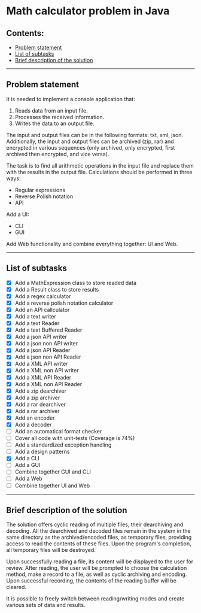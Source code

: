 # Math calculator problem in Java

## Contents:
- [Problem statement](#Problem-statement)
- [List of subtasks](#List-of-subtasks)
- [Brief description of the solution](#Brief-description-of-the-solution)

---

## Problem statement
It is needed to implement a console application that:
1) Reads data from an input file.
2) Processes the received information.
3) Writes the data to an output file.

The input and output files can be in the following formats: txt, xml, json. Additionally, the input and output files can be archived (zip, rar) and encrypted in various sequences (only archived, only encrypted, first archived then encrypted, and vice versa).

The task is to find all arithmetic operations in the input file and replace them with the results in the output file. Calculations should be performed in three ways:
- Regular expressions
- Reverse Polish notation
- API

Add a UI:
- CLI
- GUI
  
Add Web functionality and combine everything together: UI and Web.

---

## List of subtasks
- [x] Add a MathExpression class to store readed data
- [x] Add a Result class to store results
- [x] Add a regex calculator
- [x] Add a reverse polish notation calculator
- [x] Add an API callculator
- [x] Add a text writer
- [x] Add a text Reader
- [x] Add a text Buffered Reader
- [x] Add a json API writer
- [x] Add a json non API writer
- [x] Add a json API Reader
- [x] Add a json non API Reader
- [x] Add a XML API writer
- [x] Add a XML non API writer
- [x] Add a XML API Reader
- [x] Add a XML non API Reader
- [x] Add a zip dearchiver
- [x] Add a zip archiver
- [x] Add a rar dearchiver
- [x] Add a rar archiver
- [x] Add an encoder
- [x] Add a decoder
- [ ] Add an automatical format checker
- [ ] Cover all code with unit-tests (Coverage is 74%)
- [ ] Add a standardized exception handling
- [ ] Add a design patterns
- [x] Add a CLI
- [ ] Add a GUI
- [ ] Combine together GUI and CLI
- [ ] Add a Web
- [ ] Combine together UI and Web

---

## Brief description of the solution
The solution offers cyclic reading of multiple files, their dearchiving and decoding. All the dearchived and decoded files remain in the system in the same directory as the archived/encoded files, as temporary files, providing access to read the contents of these files. Upon the program's completion, all temporary files will be destroyed.

Upon successfully reading a file, its content will be displayed to the user for review. After reading, the user will be prompted to choose the calculation method, make a record to a file, as well as cyclic archiving and encoding. Upon successful recording, the contents of the reading buffer will be cleared.

It is possible to freely switch between reading/writing modes and create various sets of data and results.
